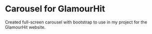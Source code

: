 Carousel for GlamourHit
========================
Created full-screen carousel with bootstrap to use in my project for the GlamourHit website.
